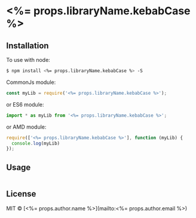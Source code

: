 # <%= props.libraryName.kebabCase %>

## Installation

To use with node:

```bash
$ npm install <%= props.libraryName.kebabCase %> -S
```

CommonJs module:

```javascript
const myLib = require('<%= props.libraryName.kebabCase %>');
```
or ES6 module:

```javascript
import * as myLib from '<%= props.libraryName.kebabCase %>';
```
or AMD module:

```javascript
require(['<%= props.libraryName.kebabCase %>'], function (myLib) {
  console.log(myLib)
});
```

## Usage

```javascript

```


## License

MIT © [<%= props.author.name %>](mailto:<%= props.author.email %>)

